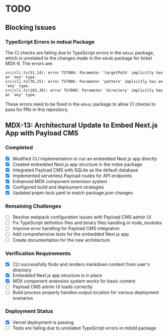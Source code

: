 # TODO

## Blocking Issues

### TypeScript Errors in mdxai Package

The CI checks are failing due to TypeScript errors in the `mdxai` package, which is unrelated to the changes made in the `mdxdb` package for ticket MDX-8. The errors are:

```
src/cli.ts(51,14): error TS7006: Parameter 'targetPath' implicitly has an 'any' type.
src/cli.ts(76,15): error TS7006: Parameter 'pattern' implicitly has an 'any' type.
src/cli.ts(103,30): error TS7006: Parameter 'directory' implicitly has an 'any' type.
```

These errors need to be fixed in the `mdxai` package to allow CI checks to pass for PRs in this repository.

## MDX-13: Architectural Update to Embed Next.js App with Payload CMS

### Completed
- [x] Modified CLI implementation to run an embedded Next.js app directly
- [x] Created embedded Next.js app structure in the mdxe package
- [x] Integrated Payload CMS with SQLite as the default database
- [x] Implemented serverless Payload routes for API endpoints
- [x] Enhanced MDX component extension system
- [x] Configured build and deployment strategies
- [x] Updated pnpm-lock.yaml to match package.json changes

### Remaining Challenges
- [ ] Resolve webpack configuration issues with Payload CMS admin UI
- [ ] Fix TypeScript definition files and binary files handling in node_modules
- [ ] Improve error handling for Payload CMS integration
- [ ] Add comprehensive tests for the embedded Next.js app
- [ ] Create documentation for the new architecture

### Verification Requirements
- [x] CLI successfully finds and renders markdown content from user's directory
- [x] Embedded Next.js app structure is in place
- [x] MDX component extension system works for basic content
- [ ] Payload CMS admin UI loads correctly
- [ ] Build process properly handles output location for various deployment scenarios

### Deployment Status
- [x] Vercel deployment is passing
- [ ] Tests are failing due to unrelated TypeScript errors in mdxld package
